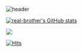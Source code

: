 ![header](https://capsule-render.vercel.app/api?type=waving&color=timeGradient&text=Welcome%20to%20real-brother's%20GitHub%20👋&animation=twinkling&fontSize=35&fontAlignY=40&fontAlign=70&height=200)

[![real-brother's GitHub stats](https://github-readme-stats.vercel.app/api?username=real-brother&theme=tokyonight&show_icons=true)](https://github.com/anuraghazra/github-readme-stats)


<a href="s">
  <img src="https://github-readme-stats.vercel.app/api/top-langs/?username=real-brother&exclude_repo=real-brother.github.io&layout=compact&theme=tokyonight" />
</a>


[![Hits](https://hits.seeyoufarm.com/api/count/incr/badge.svg?url=https%3A%2F%2Fgithub.com%2Freal-brother%2Fhit-counter&count_bg=%230077C8&title_bg=%23004094&icon=&icon_color=%23A21919&title=hits&edge_flat=false)](https://hits.seeyoufarm.com)